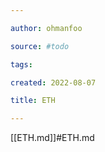 ```yaml
---

author: ohmanfoo

source: #todo

tags: 

created: 2022-08-07

title: ETH

---
```

[[ETH.md]]#ETH.md